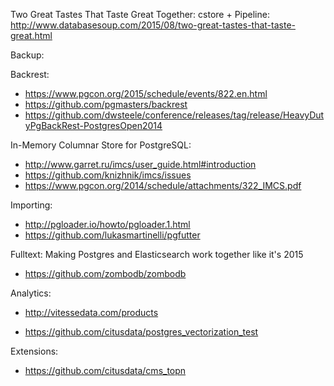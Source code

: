 Two Great Tastes That Taste Great Together: cstore + Pipeline:
  http://www.databasesoup.com/2015/08/two-great-tastes-that-taste-great.html




Backup:

Backrest:
  - https://www.pgcon.org/2015/schedule/events/822.en.html
  - https://github.com/pgmasters/backrest
  - https://github.com/dwsteele/conference/releases/tag/release/HeavyDutyPgBackRest-PostgresOpen2014




In-Memory Columnar Store for
PostgreSQL:
  - http://www.garret.ru/imcs/user_guide.html#introduction
  - https://github.com/knizhnik/imcs/issues
  - https://www.pgcon.org/2014/schedule/attachments/322_IMCS.pdf


Importing:
  - http://pgloader.io/howto/pgloader.1.html
  - https://github.com/lukasmartinelli/pgfutter



Fulltext:
  Making Postgres and Elasticsearch work together like it's 2015
  - https://github.com/zombodb/zombodb


Analytics:
  - http://vitessedata.com/products




  - https://github.com/citusdata/postgres_vectorization_test


Extensions:
   - https://github.com/citusdata/cms_topn